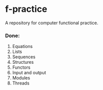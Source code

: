 # f-practice

A repository for computer functional practice.

### Done:

1. Equations
1. Lists
1. Sequences
1. Structures
1. Functors
1. Input and output
1. Modules
1. Threads